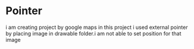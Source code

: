 # Pointer
i am creating project by google maps in this project i used external pointer by placing image in drawable folder.i am not able to set position for that image 
